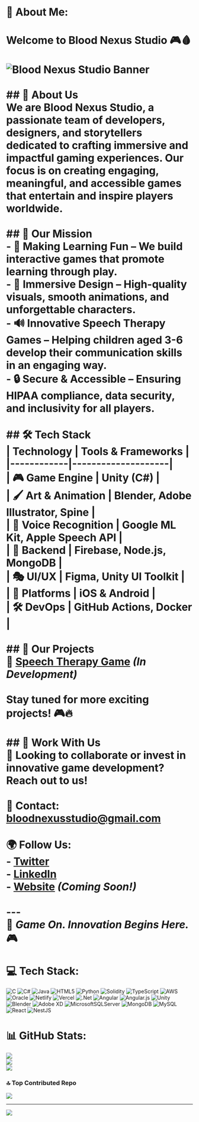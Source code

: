 # 💫 About Me:
# Welcome to Blood Nexus Studio 🎮🩸<br><br>![Blood Nexus Studio Banner](https://your-image-link.com) <!-- Add your banner image link here --><br><br>## 🚀 About Us<br>We are **Blood Nexus Studio**, a passionate team of developers, designers, and storytellers dedicated to crafting immersive and impactful gaming experiences. Our focus is on creating **engaging, meaningful, and accessible** games that entertain and inspire players worldwide.<br><br>## 🎯 Our Mission<br>- 🧠 **Making Learning Fun** – We build interactive games that promote learning through play.<br>- 🎨 **Immersive Design** – High-quality visuals, smooth animations, and unforgettable characters.<br>- 🔊 **Innovative Speech Therapy Games** – Helping children aged 3-6 develop their communication skills in an engaging way.<br>- 🔒 **Secure & Accessible** – Ensuring HIPAA compliance, data security, and inclusivity for all players.<br><br>## 🛠️ Tech Stack<br>| Technology  | Tools & Frameworks  |<br>|------------|--------------------|<br>| 🎮 Game Engine | **Unity (C#)** |<br>| 🖌️ Art & Animation | **Blender, Adobe Illustrator, Spine** |<br>| 🎤 Voice Recognition | **Google ML Kit, Apple Speech API** |<br>| 📡 Backend | **Firebase, Node.js, MongoDB** |<br>| 🎭 UI/UX | **Figma, Unity UI Toolkit** |<br>| 📱 Platforms | **iOS & Android** |<br>| 🛠 DevOps | **GitHub Actions, Docker** |<br><br>## 📂 Our Projects<br>🚧 **[Speech Therapy Game](https://github.com/BloodNexusStudio/Speech-Therapy-Game)** *(In Development)*<br><br>Stay tuned for more exciting projects! 🎮🔥<br><br>## 🤝 Work With Us<br>🔹 Looking to collaborate or invest in innovative game development? Reach out to us!<br><br>📧 **Contact**: [bloodnexusstudio@gmail.com](mailto:bloodnexusstudio@gmail.com)<br><br>🌍 **Follow Us**:<br>- [Twitter](https://twitter.com/BloodNexusStudio)<br>- [LinkedIn](https://linkedin.com/company/blood-nexus-studio)<br>- [Website](https://your-website.com) *(Coming Soon!)*<br><br>---<br>🚀 *Game On. Innovation Begins Here.* 🎮<br>


# 💻 Tech Stack:
![C](https://img.shields.io/badge/c-%2300599C.svg?style=for-the-badge&logo=c&logoColor=white) ![C#](https://img.shields.io/badge/c%23-%23239120.svg?style=for-the-badge&logo=csharp&logoColor=white) ![Java](https://img.shields.io/badge/java-%23ED8B00.svg?style=for-the-badge&logo=openjdk&logoColor=white) ![HTML5](https://img.shields.io/badge/html5-%23E34F26.svg?style=for-the-badge&logo=html5&logoColor=white) ![Python](https://img.shields.io/badge/python-3670A0?style=for-the-badge&logo=python&logoColor=ffdd54) ![Solidity](https://img.shields.io/badge/Solidity-%23363636.svg?style=for-the-badge&logo=solidity&logoColor=white) ![TypeScript](https://img.shields.io/badge/typescript-%23007ACC.svg?style=for-the-badge&logo=typescript&logoColor=white) ![AWS](https://img.shields.io/badge/AWS-%23FF9900.svg?style=for-the-badge&logo=amazon-aws&logoColor=white) ![Oracle](https://img.shields.io/badge/Oracle-F80000?style=for-the-badge&logo=oracle&logoColor=white) ![Netlify](https://img.shields.io/badge/netlify-%23000000.svg?style=for-the-badge&logo=netlify&logoColor=#00C7B7) ![Vercel](https://img.shields.io/badge/vercel-%23000000.svg?style=for-the-badge&logo=vercel&logoColor=white) ![.Net](https://img.shields.io/badge/.NET-5C2D91?style=for-the-badge&logo=.net&logoColor=white) ![Angular](https://img.shields.io/badge/angular-%23DD0031.svg?style=for-the-badge&logo=angular&logoColor=white) ![Angular.js](https://img.shields.io/badge/angular.js-%23E23237.svg?style=for-the-badge&logo=angularjs&logoColor=white) ![Unity](https://img.shields.io/badge/unity-%23000000.svg?style=for-the-badge&logo=unity&logoColor=white) ![Blender](https://img.shields.io/badge/blender-%23F5792A.svg?style=for-the-badge&logo=blender&logoColor=white) ![Adobe XD](https://img.shields.io/badge/Adobe%20XD-470137?style=for-the-badge&logo=Adobe%20XD&logoColor=#FF61F6) ![MicrosoftSQLServer](https://img.shields.io/badge/Microsoft%20SQL%20Server-CC2927?style=for-the-badge&logo=microsoft%20sql%20server&logoColor=white) ![MongoDB](https://img.shields.io/badge/MongoDB-%234ea94b.svg?style=for-the-badge&logo=mongodb&logoColor=white) ![MySQL](https://img.shields.io/badge/mysql-4479A1.svg?style=for-the-badge&logo=mysql&logoColor=white) ![React](https://img.shields.io/badge/react-%2320232a.svg?style=for-the-badge&logo=react&logoColor=%2361DAFB) ![NestJS](https://img.shields.io/badge/nestjs-%23E0234E.svg?style=for-the-badge&logo=nestjs&logoColor=white)
# 📊 GitHub Stats:
![](https://github-readme-stats.vercel.app/api?username=dhruv&theme=dark&hide_border=true&include_all_commits=false&count_private=true)<br/>
![](https://github-readme-streak-stats.herokuapp.com/?user=dhruv&theme=dark&hide_border=true)<br/>
![](https://github-readme-stats.vercel.app/api/top-langs/?username=dhruv&theme=dark&hide_border=true&include_all_commits=false&count_private=true&layout=compact)

### 🔝 Top Contributed Repo
![](https://github-contributor-stats.vercel.app/api?username=dhruv&limit=5&theme=dark&combine_all_yearly_contributions=true)

---
[![](https://visitcount.itsvg.in/api?id=dhruv&icon=0&color=0)](https://visitcount.itsvg.in)

<!-- Proudly created with GPRM ( https://gprm.itsvg.in ) -->
